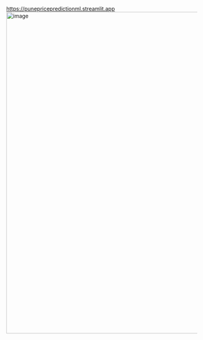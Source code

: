 https://punepricepredictionml.streamlit.app
<img width="849" alt="image" src="https://github.com/Yashmishra55/Machine-Learning-Pune-Price-Prediction-Application/assets/147445338/8cdff0a2-de83-4ff2-8cab-143ed8075a5b">
